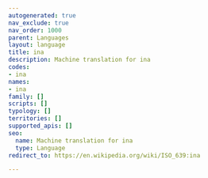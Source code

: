 ```yaml
---
autogenerated: true
nav_exclude: true
nav_order: 1000
parent: Languages
layout: language
title: ina
description: Machine translation for ina
codes:
- ina
names:
- ina
family: []
scripts: []
typology: []
territories: []
supported_apis: []
seo:
  name: Machine translation for ina
  type: Language
redirect_to: https://en.wikipedia.org/wiki/ISO_639:ina

---
```


